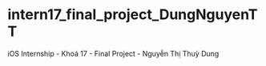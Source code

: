 # intern17_final_project_DungNguyenTT
iOS Internship - Khoá 17 - Final Project - Nguyễn Thị Thuỳ Dung
